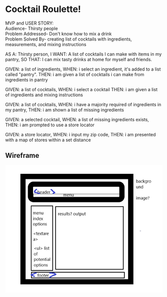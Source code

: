 # Cocktail Roulette!

MVP and USER STORY:  
Audience- Thirsty people  
Problem Addressed- Don't know how to mix a drink  
Problem Solved By- creating list of cocktails with ingredients, measurements, and mixing instructions  


AS A: Thirsty person,
I WANT: A list of cocktails I can make with items in my pantry,
SO THAT: I can mix tasty drinks at home for myself and friends.		   

GIVEN: a list of ingredients,
WHEN: i select an ingredient, it's added to a list called "pantry".
THEN: i am given a list of cocktails i can make from ingredients in pantry

GIVEN: a list of cocktails,
WHEN: i select a cocktail
THEN: i am given a list of ingredients and mixing instructions

GIVEN: a list of cocktails,
WHEN: i have a majority required of ingredients in my pantry,
THEN: i am shown a list of missing ingredients

GIVEN: a selected cocktail,
WHEN: a list of missing ingredients exists,
THEN: i am prompted to use a store locator

GIVEN: a store locator,
WHEN: i input my zip code,
THEN: i am presented with a map of stores within a set distance


## Wireframe
![Wirefram](assets/images/wireframe-project-1.png "Wireframe")
